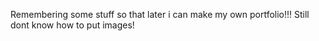 Remembering some stuff so that later i can make my own portfolio!!!
Still dont know how to put images!
